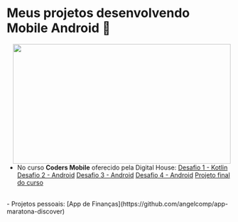 
# Meus projetos desenvolvendo Mobile Android 📱

<img width="490" height="270" src="https://media.giphy.com/media/lPQkB8sWAtVQexmHDb/giphy.gif" align=right>

- No curso **Coders Mobile** oferecido pela Digital House:
[Desafio 1 - Kotlin](https://github.com/angelcomp/Desafio-Integrador-1)
[Desafio 2 - Android](https://github.com/angelcomp/Desafio-Integrador-2)
[Desafio 3 - Android](https://github.com/angelcomp/Desafio-Integrador-3)
[Desafio 4 - Android](https://github.com/angelcomp/Desafio-Integrador-4)
[Projeto final do curso](https://github.com/MarsGaze/MarsGaze)
<br>
- Projetos pessoais:
[App de Finanças](https://github.com/angelcomp/app-maratona-discover)
